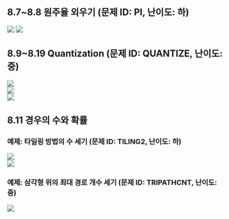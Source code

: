 ## 8.7~8.8 원주율 외우기 (문제 ID: PI, 난이도: 하)
  ![](images/10-18-1.jpg)
  ![](images/10-18-2.jpg)
## 8.9~8.19 Quantization (문제 ID: QUANTIZE, 난이도: 중)
  ![](images/10-18-3.jpg)  
  ![](images/10-18-4.jpg)  
  ![](images/10-18-5.jpg)  
## 8.11 경우의 수와 확률
### 예제: 타일링 방법의 수 세기 (문제 ID: TILING2, 난이도: 하)
  ![](images/10-18-6.jpg)  
  ![](images/10-18-7.jpg)  
### 예제: 삼각형 위의 최대 경로 개수 세기 (문제 ID: TRIPATHCNT, 난이도: 중)
  ![](images/10-18-8.jpg)  
